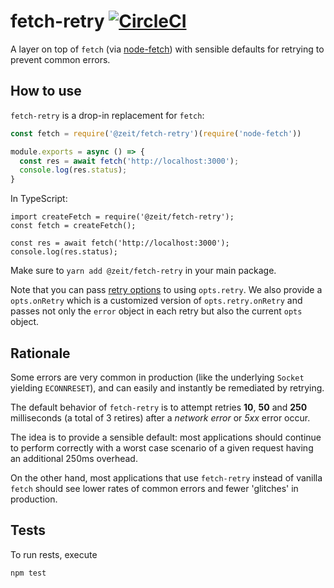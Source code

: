 # fetch-retry [![CircleCI](https://circleci.com/gh/zeit/fetch-retry.svg?style=svg)](https://circleci.com/gh/zeit/fetch-retry)

A layer on top of `fetch` (via [node-fetch](https://www.npmjs.com/package/node-fetch))
with sensible defaults for retrying to prevent common errors.

## How to use

`fetch-retry` is a drop-in replacement for `fetch`:

```js
const fetch = require('@zeit/fetch-retry')(require('node-fetch'))

module.exports = async () => {
  const res = await fetch('http://localhost:3000');
  console.log(res.status);
}
```

In TypeScript:

```typescirpt
import createFetch = require('@zeit/fetch-retry');
const fetch = createFetch();

const res = await fetch('http://localhost:3000');
console.log(res.status);
```

Make sure to `yarn add @zeit/fetch-retry` in your main package.

Note that you can pass [retry options](https://github.com/zeit/async-retry) to using `opts.retry`.
We also provide a `opts.onRetry` which is a customized version of `opts.retry.onRetry` and passes
not only the `error` object in each retry but also the current `opts` object.

## Rationale

Some errors are very common in production (like the underlying `Socket`
yielding `ECONNRESET`), and can easily and instantly be remediated
by retrying.

The default behavior of `fetch-retry` is to attempt retries **10**, **50**
and **250** milliseconds (a total of 3 retires) after
a *network error* or *5xx* error occur.

The idea is to provide a sensible default: most applications should
continue to perform correctly with a worst case scenario of a given
request having an additional 250ms overhead. 

On the other hand, most applications that use `fetch-retry` instead of
vanilla `fetch` should see lower rates of common errors and fewer 'glitches'
in production.

## Tests

To run rests, execute

```console
npm test
```
